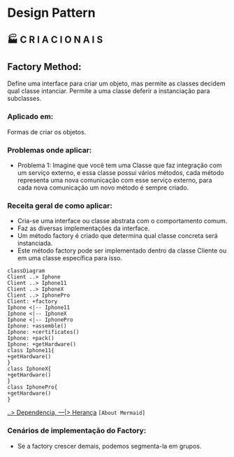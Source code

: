 # Design Pattern
## 🏭 C R I A C I O N A I S
## Factory Method:
Define uma interface para criar um objeto, mas permite as classes decidem qual classe intanciar. Permite a uma classe deferir a instanciação para subclasses.
### Aplicado em:
Formas de criar os objetos.
### Problemas onde aplicar:
- Problema 1: Imagine que você tem uma Classe que faz integração com um serviço externo, e essa classe possui vários métodos, cada método representa uma nova comunicação com esse serviço externo, para cada nova comunicação um novo método é sempre criado.
### Receita geral de como aplicar:
- Cria-se uma interface ou classe abstrata com o comportamento comum.
- Faz as diversas implementações da interface.
- Um método factory é criado que determina qual classe concreta será instanciada.
- Este método factory pode ser implementado dentro da classe Cliente ou em uma classe específica para isso.

```mermaid
classDiagram
Client ..> Iphone
Client ..> Iphone11
Client ..> IphoneX
Client ..> IphonePro
Client: +factory
Iphone <|-- Iphone11
Iphone <|-- IphoneX
Iphone <|-- IphonePro
Iphone: +assemble()
Iphone: +certificates()
Iphone: +pack()
Iphone: +getHardware()
class Iphone11{
+getHardware()
}
class IphoneX{
+getHardware()
}
class IphonePro{
+getHardware()
}
```
[..> Dependencia, —|> Herança](https://mermaid.js.org/syntax/classDiagram.html) `[About Mermaid]`

### Cenários de implementação do Factory:
- Se a factory crescer demais, podemos segmenta-la em grupos.